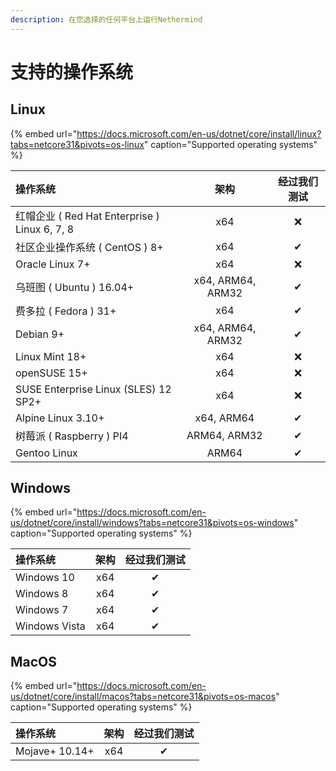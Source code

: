 ```yaml
---
description: 在您选择的任何平台上运行Nethermind
---
```


# 支持的操作系统

## Linux

{% embed url="https://docs.microsoft.com/en-us/dotnet/core/install/linux?tabs=netcore31&pivots=os-linux" caption="Supported operating systems" %}

| 操作系统 | 架构 | 经过我们测试 |
| :--- | :---: | :---: |
| 红帽企业 \( Red Hat Enterprise \) Linux 6, 7, 8 | x64 | ❌ |
| 社区企业操作系统 \( CentOS \) 8+ | x64 | ✔ |
| Oracle Linux 7+ | x64 | ❌ |
| 乌班图 \( Ubuntu \) 16.04+ | x64, ARM64, ARM32 | ✔ |
| 费多拉 \( Fedora \) 31+ | x64 | ✔ |
| Debian 9+ | x64, ARM64, ARM32 | ✔ |
| Linux Mint 18+ | x64 | ❌ |
| openSUSE 15+ | x64 | ❌ |
| SUSE Enterprise Linux \(SLES\) 12 SP2+ | x64 | ❌ |
| Alpine Linux 3.10+ | x64, ARM64 | ✔ |
| 树莓派 \( Raspberry \) PI4 | ARM64, ARM32 | ✔ |
| Gentoo Linux | ARM64 | ✔ |

## Windows

{% embed url="https://docs.microsoft.com/en-us/dotnet/core/install/windows?tabs=netcore31&pivots=os-windows" caption="Supported operating systems" %}

| 操作系统 | 架构 | 经过我们测试 |
| :--- | :---: | :---: |
| Windows 10 | x64 | ✔ |
| Windows 8 | x64 | ✔ |
| Windows 7 | x64 | ✔ |
| Windows Vista | x64 | ✔ |

## MacOS

{% embed url="https://docs.microsoft.com/en-us/dotnet/core/install/macos?tabs=netcore31&pivots=os-macos" caption="Supported operating systems" %}

| 操作系统 | **架构** | **经过我们测试** |
| :--- | :---: | :---: |
| Mojave+ 10.14+ | x64 | ✔ |

